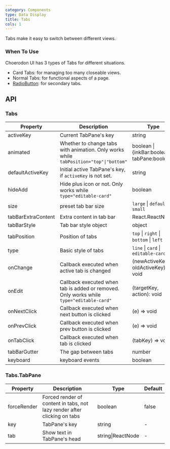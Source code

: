 ```yaml
---
category: Components
type: Data Display
title: Tabs
cols: 1
---
```


Tabs make it easy to switch between different views.

### When To Use

Choerodon UI has 3 types of Tabs for different situations.

- Card Tabs: for managing too many closeable views.
- Normal Tabs: for functional aspects of a page.
- [RadioButton](/components/radio/#components-radio-demo-radiobutton): for secondary tabs.

## API

### Tabs

| Property | Description | Type | Default |
| --- | --- | --- | --- |
| activeKey | Current TabPane's key | string | - |
| animated | Whether to change tabs with animation. Only works while `tabPosition="top"\|"bottom"` | boolean \| {inkBar:boolean, tabPane:boolean} | `true`, `false` when `type="card"` |
| defaultActiveKey | Initial active TabPane's key, if `activeKey` is not set. | string | - |
| hideAdd | Hide plus icon or not. Only works while `type="editable-card"` | boolean | `false` |
| size | preset tab bar size | `large` \| `default` \| `small` | `default` |
| tabBarExtraContent | Extra content in tab bar | React.ReactNode | - |
| tabBarStyle | Tab bar style object | object | - |
| tabPosition | Position of tabs | `top` \| `right` \| `bottom` \| `left` | `top` |
| type | Basic style of tabs | `line` \| `card` \| `editable-card` | `line` |
| onChange | Callback executed when active tab is changed | (newActiveKey, oldActiveKey) => void | - |
| onEdit | Callback executed when tab is added or removed. Only works while `type="editable-card"` | (targetKey, action): void | - |
| onNextClick | Callback executed when next button is clicked | (e) => void | - |
| onPrevClick | Callback executed when prev button is clicked | (e) => void | - |
| onTabClick | Callback executed when tab is clicked | (tabKey) => void | - |
| tabBarGutter | The gap between tabs | number | - |
| keyboard|  keyboard events| boolean | true |

### Tabs.TabPane

| Property | Description | Type | Default |
| --- | --- | --- | --- |
| forceRender | Forced render of content in tabs, not lazy render after clicking on tabs | boolean | false |
| key | TabPane's key | string | - |
| tab | Show text in TabPane's head | string\|ReactNode | - |
